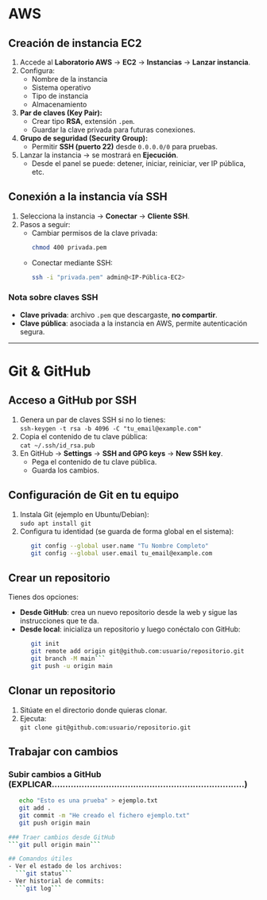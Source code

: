 # AWS

## Creación de instancia EC2
1. Accede al **Laboratorio AWS** → **EC2** → **Instancias** → **Lanzar instancia**.
2. Configura:
   - Nombre de la instancia
   - Sistema operativo
   - Tipo de instancia
   - Almacenamiento
3. **Par de claves (Key Pair):**
   - Crear tipo **RSA**, extensión `.pem`.
   - Guardar la clave privada para futuras conexiones.
4. **Grupo de seguridad (Security Group):**
   - Permitir **SSH (puerto 22)** desde `0.0.0.0/0` para pruebas.
5. Lanzar la instancia → se mostrará en **Ejecución**.
   - Desde el panel se puede: detener, iniciar, reiniciar, ver IP pública, etc.

## Conexión a la instancia vía SSH

1. Selecciona la instancia → **Conectar** → **Cliente SSH**.
2. Pasos a seguir:
   - Cambiar permisos de la clave privada:  
     ```bash
     chmod 400 privada.pem
     ```
   - Conectar mediante SSH:  
     ```bash
     ssh -i "privada.pem" admin@<IP-Pública-EC2>
     ```

### Nota sobre claves SSH
- **Clave privada**: archivo `.pem` que descargaste, **no compartir**.
- **Clave pública**: asociada a la instancia en AWS, permite autenticación segura.


---


# Git & GitHub 

## Acceso a GitHub por SSH
1. Genera un par de claves SSH si no lo tienes:  
   ```ssh-keygen -t rsa -b 4096 -C "tu_email@example.com"```
2. Copia el contenido de tu clave pública:  
   ```cat ~/.ssh/id_rsa.pub```
3. En GitHub → **Settings** → **SSH and GPG keys** → **New SSH key**.  
   - Pega el contenido de tu clave pública.  
   - Guarda los cambios.  

## Configuración de Git en tu equipo
1. Instala Git (ejemplo en Ubuntu/Debian):  
   ```sudo apt install git```
2. Configura tu identidad (se guarda de forma global en el sistema):  
   ```bash
      git config --global user.name "Tu Nombre Completo"
      git config --global user.email tu_email@example.com

## Crear un repositorio
Tienes dos opciones:  

- **Desde GitHub**: crea un nuevo repositorio desde la web y sigue las instrucciones que te da.  
- **Desde local**: inicializa un repositorio y luego conéctalo con GitHub:  
  ```bash
     git init
     git remote add origin git@github.com:usuario/repositorio.git
     git branch -M main```
     git push -u origin main

## Clonar un repositorio
1. Sitúate en el directorio donde quieras clonar.  
2. Ejecuta:  
   ```git clone git@github.com:usuario/repositorio.git```

## Trabajar con cambios

### Subir cambios a GitHub (EXPLICAR.......................................................................)
```bash   
   echo "Esto es una prueba" > ejemplo.txt
   git add .
   git commit -m "He creado el fichero ejemplo.txt"
   git push origin main

### Traer cambios desde GitHub
```git pull origin main```

## Comandos útiles
- Ver el estado de los archivos:  
  ```git status```
- Ver historial de commits:  
  ```git log```

